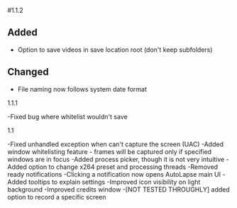 #1.1.2

## Added

 * Option to save videos in save location root (don't keep subfolders)

## Changed

 * File naming now follows system date format

1.1.1

-Fixed bug where whitelist wouldn't save

1.1

-Fixed unhandled exception when can't capture the screen (UAC)
-Added window whitelisting feature - frames will be captured only if specified windows are in focus
-Added process picker, though it is not very intuitive
-Added option to change x264 preset and processing threads
-Removed ready notifications
-Clicking a notification now opens AutoLapse main UI
-Added tooltips to explain settings
-Improved icon visibility on light background
-Improved credits window
-[NOT TESTED THROUGHLY] added option to record a specific screen
